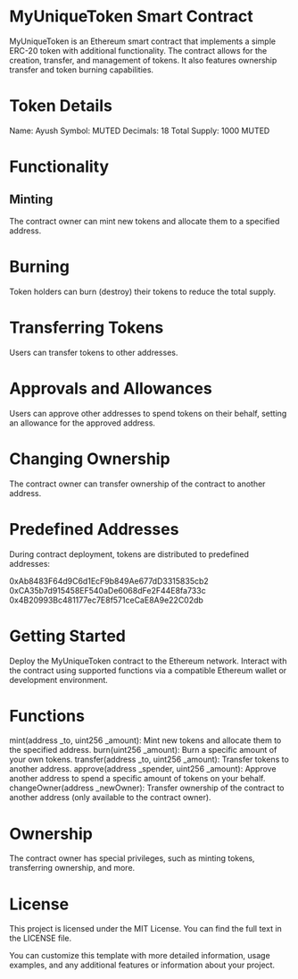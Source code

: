 # MyUniqueToken Smart Contract
MyUniqueToken is an Ethereum smart contract that implements a simple ERC-20 token with additional functionality. The contract allows for the creation, transfer, and management of tokens. It also features ownership transfer and token burning capabilities.

# Token Details
Name: Ayush
Symbol: MUTED
Decimals: 18
Total Supply: 1000 MUTED
# Functionality
## Minting
The contract owner can mint new tokens and allocate them to a specified address.

# Burning
Token holders can burn (destroy) their tokens to reduce the total supply.

# Transferring Tokens
Users can transfer tokens to other addresses.

# Approvals and Allowances
Users can approve other addresses to spend tokens on their behalf, setting an allowance for the approved address.

# Changing Ownership
The contract owner can transfer ownership of the contract to another address.

# Predefined Addresses
During contract deployment, tokens are distributed to predefined addresses:

0xAb8483F64d9C6d1EcF9b849Ae677dD3315835cb2
0xCA35b7d915458EF540aDe6068dFe2F44E8fa733c
0x4B20993Bc481177ec7E8f571ceCaE8A9e22C02db
# Getting Started
Deploy the MyUniqueToken contract to the Ethereum network.
Interact with the contract using supported functions via a compatible Ethereum wallet or development environment.
# Functions
mint(address _to, uint256 _amount): Mint new tokens and allocate them to the specified address.
burn(uint256 _amount): Burn a specific amount of your own tokens.
transfer(address _to, uint256 _amount): Transfer tokens to another address.
approve(address _spender, uint256 _amount): Approve another address to spend a specific amount of tokens on your behalf.
changeOwner(address _newOwner): Transfer ownership of the contract to another address (only available to the contract owner).
# Ownership
The contract owner has special privileges, such as minting tokens, transferring ownership, and more.

# License
This project is licensed under the MIT License. You can find the full text in the LICENSE file.

You can customize this template with more detailed information, usage examples, and any additional features or information about your project.
